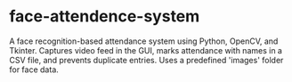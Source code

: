 # face-attendence-system
A face recognition-based attendance system using Python, OpenCV, and Tkinter. Captures video feed in the GUI, marks attendance with names in a CSV file, and prevents duplicate entries. Uses a predefined 'images' folder for face data.
